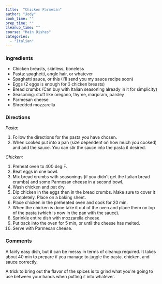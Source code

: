 ```yaml
---
title:  "Chicken Parmesan"
author: "Jody"
cook_time: ""
prep_time: ""
cleanup_time: ""
course: "Main Dishes"
categories: 
  - "Italian"
---
```

### Ingredients

* Chicken breasts, skinless, boneless
* Pasta: spaghetti, angle hair, or whatever
* Spaghetti sauce, or this (I'll send you my sauce recipe soon)
* Eggs (2 eggs is enough for 3 chicken breasts)
* Bread crumbs (Can buy with Italian seasoning already in it for simplicity)
* Seasoning: stuff like oregano, thyme, marjoram, parsley
* Parmesan cheese
* Shredded mozzarella

### Directions

*Pasta:*

1. Follow the directions for the pasta you have chosen.
1. When cooked put into a pan (size dependent on how much you cooked) and add the sauce. You can stir the sauce into the pasta if desired.

*Chicken:*

1. Preheat oven to 400 deg F.
1. Beat eggs in one bowl.
1. Mix bread crumbs with seasonings (if you didn't get the Italian bread crumbs) and some Parmesan cheese in a second bowl.
1. Wash chicken and pat dry.
1. Dip chicken in the eggs then in the bread crumbs. Make sure to cover it completely. Place on a baking sheet.
1. Place chicken in the preheated oven and cook for 20 min.
1. When the chicken is done take it out of the oven and place them on top of the pasta (which is now in the pan with the sauce).
1. Sprinkle entire dish with mozzarella cheese.
1. Put back into the oven for 5 min, or until the cheese has melted.
1. Serve with Parmesan cheese.

### Comments

A fairly easy dish, but it can be messy in terms of cleanup required. It takes about 40 min to prepare if you manage to juggle the pasta, chicken, and sauce correctly.

 A trick to bring out the flavor of the spices is to grind what you're going to use between your hands when putting it into whatever.